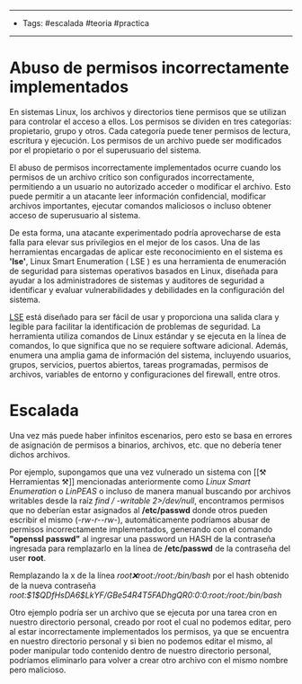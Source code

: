 -----
- Tags: #escalada #teoria #practica
-----

# Abuso de permisos incorrectamente implementados

En sistemas Linux, los archivos y directorios tiene permisos que se utilizan para controlar el acceso a ellos. Los permisos se dividen en tres categorías: propietario, grupo y otros. Cada categoría puede tener permisos de lectura, escritura y ejecución. Los permisos de un archivo puede ser modificados por el propietario o por el superusuario del sistema. 

El abuso de permisos incorrectamente implementados ocurre cuando los permisos de un archivo crítico son configurados incorrectamente, permitiendo a un usuario no autorizado acceder o modificar el archivo. Esto puede permitir a un atacante leer información confidencial, modificar archivos importantes, ejecutar comandos maliciosos o incluso obtener acceso de superusuario al sistema. 

De esta forma, una atacante experimentado podría aprovecharse de esta falla para elevar sus privilegios en el mejor de los casos. Una de las herramientas encargadas de aplicar este reconocimiento en el sistema es **'lse'**, Linux Smart Enumeration ( LSE ) es una herramienta de enumeración de seguridad para sistemas operativos basados en Linux, diseñada para ayudar a los administradores de sistemas y auditores de seguridad a identificar y evaluar vulnerabilidades y debilidades en la configuración del sistema. 

[LSE](https://github.com/diego-treitos/linux-smart-enumeration) está diseñado para ser fácil de usar y proporciona una salida clara y legible para facilitar la identificación de problemas de seguridad. La herramienta utiliza comandos de Linux estándar y se ejecuta en la línea de comandos, lo que significa que no se requiere software adicional. Además, enumera una amplia gama de información del sistema, incluyendo usuarios, grupos, servicios, puertos abiertos, tareas programadas, permisos de archivos, variables de entorno y configuraciones del firewall, entre otros. 

# Escalada

Una vez más puede haber infinitos escenarios, pero esto se basa en errores de asignación de permisos a binarios, archivos, etc. que no debería tener dichos archivos. 

Por ejemplo, supongamos que una vez vulnerado un sistema con [[⚒ Herramientas ⚒]] mencionadas anteriormente como *Linux Smart Enumeration* o *LinPEAS* o incluso de manera manual buscando por archivos writables desde la raíz *find / -writable 2>/dev/null*, encontramos permisos que no deberían estar asignados al **/etc/passwd** donde otros pueden escribir el mismo (*-rw-r--rw-*), automáticamente podríamos abusar de permisos incorrectamente implementados, generando con el comando **"openssl passwd"** al ingresar una password un HASH de la contraseña ingresada para remplazarlo en la línea de **/etc/passwd** de la contraseña del user **root**.

Remplazando la x de la línea *root:x:root:/root:/bin/bash* por el hash obtenido de la nueva contraseña *root:\$1\$QDfHsDA6$LkYF/GBe54R4T5FADhgQR0:0:0:root:/root:/bin/bash*

Otro ejemplo podría ser un archivo que se ejecuta por una tarea cron en nuestro directorio personal, creado por root el cual no podemos editar, pero al estar incorrectamente implementados los permisos, ya que se encuentra en nuestro directorio personal y si bien no podemos editar el mismo, al poder manipular todo contenido dentro de nuestro directorio personal, podríamos eliminarlo para volver a crear otro archivo con el mismo nombre pero malicioso. 